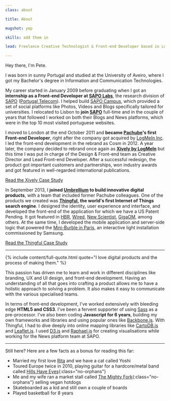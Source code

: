 ```yaml
---
class: about

title: About

mugshot: yep

skills: add them in

lead: Freelance Creative Technologist & Front-end Developer based in London, UK.

---
```


Hey there, I'm Pete. <span data-anthro="howisday"></span>

I was born in sunny Portugal and studied at the University of Aveiro, where I got my Bachelor's degree in Information and Communication Technologies.

My career started in January 2009 before graduating when I got an **internship as a Front-end Developer at [SAPO Labs](http://labs.sapo.pt/)**, the research division of [SAPO](http://sapo.pt) ([Portugal Telecom](http://www.telecom.pt)). I helped build [SAPO Campus](http://campus.sapo.pt), which provided a set of social platforms like Photos, Videos and Blogs specifically tailored for universities. I relocated to Lisbon to **join [SAPO](http://sapo.pt)** full-time and in the couple of years that followed I worked on both their Blogs and News platforms, which were in the top 10 most visited portuguese websites.

I moved to London at the end October 2011 and **became [Pachube](http://www.haque.co.uk/pachube.php)'s first Front-end Developer**, right after the company got acquired by [LogMeIn Inc](https://logmein.com). I led the front-end development in the rebrand as Cosm in 2012. A year later, the company decided to rebrand once again as **[Xively by LogMeIn](https://xively.com)** but this time I was put in charge of the Design & Front-end team as Creative Director and Lead Front-end Developer. After a successful redesign, the product got important customers and partnerships, won industry awards and got featured in well-regarded international publications.

[Read the Xively Case Study](/case-studies/xively)

In September 2013, I **joined [Umbrellium](http://umbrellium.co.uk) to build innovative digital products**, with a team that included former Pachube colleagues. One of the products we created was **[Thingful](http://thingful.net), the world's first Internet of Things search engine**. I designed the identity, user experience and interface, and developed the front-end of the application for which we have a US Patent Pending. It got featured in [HBR](https://hbr.org/2014/10/the-internet-of-things-is-more-than-just-a-bunch-of-refrigerators/), [Wired](http://blog.thingful.net/post/85811252571/thingful-in-wireds-connective-ipad-kindle), [New Scientist](http://www.newscientist.com/article/dn24771-thingful-site-brings-linked-internet-of-things-to-life.html), [GigaOM](https://gigaom.com/2014/10/01/thingful-upgrades-its-search-engine-for-the-internet-of-things/), among others. At the same time, I developed the mobile application and server-side logic that powered the [Mini-Burble in Paris](https://www.youtube.com/watch?v=MjoumVT070A), an interactive light installation commissioned by Samsung.

[Read the Thingful Case Study](/case-studies/thingful)

<hr>

{% include content/full-quote.html quote="I love digital products and the process of making them." %}

This passion has driven me to learn and work in different disciplines like branding, UX and UI design, and front-end development. Having an understanding of all that goes into crafting a product allows me to have a holistic approach to solving a problem. It also makes it easy to communicate with the various specialised teams.

In terms of front-end development, I've worked extensively with bleeding edge **HTML5 and CSS3**. I've been a fervent supporter of using [Sass](http://sass-lang.com/) as a pre-processor. I've also been coding **Javascript for 6 years**, building my own frameworks and libraries and using popular ones like [Backbone.js](http://backbonejs.org/). With Thingful, I had to dive deeply into online mapping libraries like [CartoDB.js](http://docs.cartodb.com/cartodb-platform/cartodb-js.html) and [Leaflet.js](http://leafletjs.com/). I used [D3.js](http://d3js.org/) and [Raphael.js](http://raphaeljs.com/) for creating visualisations while working for the News platform team at SAPO.

<hr>

Still here? Here are a few facts as a bonus for reading this far:

- Married my first love [Rita](http://heyrita.co.uk) and we have a cat called Yoshi
- Toured Europe twice in 2010, playing guitar for a hardcore/metal band called [Hills Have Eyes](https://www.facebook.com/hillshaveeyes){:class="no-orphans"}
- Me and my wife ran a market stall called [The Mighty Fork](http://themightyfork.co.uk){:class="no-orphans"} selling vegan hotdogs
- Skateboarded as a kid and still own a couple of boards
- Played basketball for 8 years